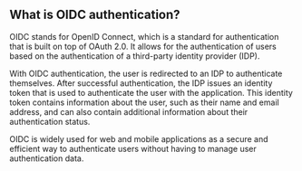 ## What is OIDC authentication?

OIDC stands for OpenID Connect, which is a standard for authentication that is built on top of OAuth 2.0. It allows for the authentication of users based on the authentication of a third-party identity provider (IDP).

With OIDC authentication, the user is redirected to an IDP to authenticate themselves. After successful authentication, the IDP issues an identity token that is used to authenticate the user with the application. This identity token contains information about the user, such as their name and email address, and can also contain additional information about their authentication status.

OIDC is widely used for web and mobile applications as a secure and efficient way to authenticate users without having to manage user authentication data.